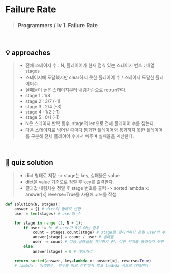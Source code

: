 # Failure Rate

> ### Programmers / lv 1. Failure Rate

<br>

## 💡 approaches
>  - 전체 스테이지 수 : N, 플레이어가 현재 멈춰 있는 스테이지 번호 : 배열 stages
>  - 스테이지에 도달했지만 clear하지 못한 플레이어 수 / 스테이지 도달한 플레이어수  
>  - 실패율이 높은 스테이지부터 내림차순으로 retrun한다. 
>  - stage 1 : 1/8 
>  - stage 2 : 3/7 (-1)
>  - stage 3 : 2/4 (-3)
>  - stage 4 : 1/2 (-1)
>  - stage 5 : 0/1 (-1)
>  - N은 스테이지 반복 횟수, stage의 len으로 전체 플레이어 수를 찾는다.
>  - 다음 스테이지로 넘어갈 때마다 통과한 플레이어와 통과하지 못한 플레이어를 구분해 전체 플레이어 수에서 빼주며 실패율을 계산한다. 

<br>

## 🔑 quiz solution

>  - dict 형태로 저장 -> stage는 key, 실패율은 value 
>  - dict을 value 기준으로 정렬 후 key를 출력한다.
>  - 결과값 내림차순 정렬 후 stage 번호를 출력 -> sorted lambda x: answer[x] reverse=True를 사용해 코드를 작성

```py
def solution(N, stages):
    answer = {} # dict의 형태로 변환 
    user = len(stages) # user의 수 

    for stage in range (1, N + 1):
        if user != 0: # user가 0이 아닌 경우 
            count = stages.count(stage) # stage를 클리어하지 못한 user의 수 
            answer[stage] = count / user # 실패율 
            user -= count # 다음 실패율을 계산하기 전, 이전 단계를 통과하지 못한 user를 거른다. 
        else: 
            answer[stage] = 0 # 예외처리 
    
    return sorted(answer, key=lambda x: answer[x], reverse=True)
    # lambda : 익명함수, 함수를 따로 선언하지 않고 lambda 식으로 대체한다.
```